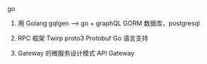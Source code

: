go

1. 用 Golang
   gqlgen --> go + graphQL
   GORM
   数据库，postgresql

2. RPC 框架
   Twirp
   proto3
   Protobuf Go 语言支持

3. Gateway 的微服务设计模式
   API Gateway
